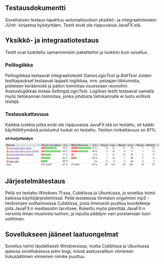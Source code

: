 ## Testausdokumentti

Sovelluksen testaus tapahtuu automatisoiduin yksikkö- ja integraatiotestein JUnit -kirjastoa hyödyntäen. Testit eivät ole riippuvaisia JavaFX:stä.

## Yksikkö- ja integraatiotestaus

Testit ovat luokiteltu samannimisiin paketteihin ja luokkiin kuin sovellus.

### Pelilogiikka

Pelilogiikkaa testaavat integraatiotestit *GameLogicTest* ja *BallTest* Joiden testitapaukset testaavat laajasti logiikkaa, mm. pelaajan liikkumista, pisteiden keräämistä ja pallon toimintaa osuessaan reunoihin.
Asetuslogiikkaa testaa *SettingsLogicTest*. Logiikan testit testaavat samalla myös tietokannan toimintaa, jonka johdosta tietokannalle ei luotu erillisiä testejä.

### Testauskattavuus
Kaikkia luokkia jotka eivät ole riippuvaisia JavaFX:stä on testattu, eli kaikki käyttöliittymästä poisluetut luokat on testattu. Testien rivikattavuus on 81%.

<img src="https://github.com/isakpulkki/ot-harjoitustyo/blob/master/dokumentaatio/images/tests.png" width=600>

## Järjestelmätestaus

Peliä on testattu Windows 11:ssa, Cubblissa ja Ubuntussa, ja sovellus toimii kaikissa käyttöjärjestelmissä. Peliä testatessa törmäsin ongelmiin mp3 -tiedostojen soittamisessa Cubblissa, 
josta ilmeisesti puuttuu koodekkeja joita JavaFX:n mediasoitin tarvitsee. Kokeiltu myös päivittää JavaFX:n versiota ilman muutosta tuohon, ja lopulta päädyin vain poistamaan tuon soittimen.

## Sovellukseen jääneet laatuongelmat
Sovellus toimii täydellisesti Windowsissa, mutta Cubblissa ja Ubuntussa ajaessa sovelluksessa pieni bugi, missä asetusvalikon viimeisen liukusäätimen viimeinen nimike puuttuu.
